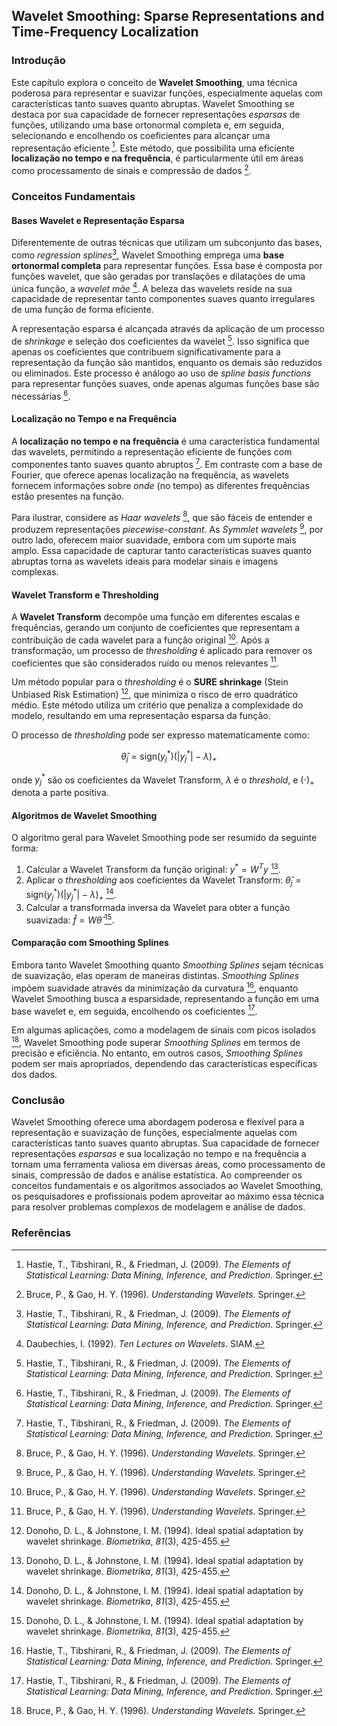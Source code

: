 ## Wavelet Smoothing: Sparse Representations and Time-Frequency Localization

### Introdução
Este capítulo explora o conceito de **Wavelet Smoothing**, uma técnica poderosa para representar e suavizar funções, especialmente aquelas com características tanto suaves quanto abruptas. Wavelet Smoothing se destaca por sua capacidade de fornecer representações *esparsas* de funções, utilizando uma base ortonormal completa e, em seguida, selecionando e encolhendo os coeficientes para alcançar uma representação eficiente [^36]. Este método, que possibilita uma eficiente **localização no tempo e na frequência**, é particularmente útil em áreas como processamento de sinais e compressão de dados [^37].

### Conceitos Fundamentais

#### Bases Wavelet e Representação Esparsa
Diferentemente de outras técnicas que utilizam um subconjunto das bases, como *regression splines*[^36], Wavelet Smoothing emprega uma **base ortonormal completa** para representar funções. Essa base é composta por funções wavelet, que são geradas por translações e dilatações de uma única função, a *wavelet mãe* [^38]. A beleza das wavelets reside na sua capacidade de representar tanto componentes suaves quanto irregulares de uma função de forma eficiente.

A representação esparsa é alcançada através da aplicação de um processo de *shrinkage* e seleção dos coeficientes da wavelet [^36]. Isso significa que apenas os coeficientes que contribuem significativamente para a representação da função são mantidos, enquanto os demais são reduzidos ou eliminados. Este processo é análogo ao uso de *spline basis functions* para representar funções suaves, onde apenas algumas funções base são necessárias [^36].

#### Localização no Tempo e na Frequência
A **localização no tempo e na frequência** é uma característica fundamental das wavelets, permitindo a representação eficiente de funções com componentes tanto suaves quanto abruptos [^36]. Em contraste com a base de Fourier, que oferece apenas localização na frequência, as wavelets fornecem informações sobre *onde* (no tempo) as diferentes frequências estão presentes na função.

Para ilustrar, considere as *Haar wavelets* [^37], que são fáceis de entender e produzem representações *piecewise-constant*. As *Symmlet wavelets* [^37], por outro lado, oferecem maior suavidade, embora com um suporte mais amplo. Essa capacidade de capturar tanto características suaves quanto abruptas torna as wavelets ideais para modelar sinais e imagens complexas.

#### Wavelet Transform e Thresholding
A **Wavelet Transform** decompõe uma função em diferentes escalas e frequências, gerando um conjunto de coeficientes que representam a contribuição de cada wavelet para a função original [^37]. Após a transformação, um processo de *thresholding* é aplicado para remover os coeficientes que são considerados ruído ou menos relevantes [^37].

Um método popular para o *thresholding* é o **SURE shrinkage** (Stein Unbiased Risk Estimation) [^41], que minimiza o risco de erro quadrático médio. Este método utiliza um critério que penaliza a complexidade do modelo, resultando em uma representação esparsa da função.

O processo de *thresholding* pode ser expresso matematicamente como:

$$ \hat{\theta}_j = \text{sign}(y_j^*) (|y_j^*| - \lambda)_+ $$

onde $y_j^*$ são os coeficientes da Wavelet Transform, $\lambda$ é o *threshold*, e $(\cdot)_+$ denota a parte positiva.

#### Algoritmos de Wavelet Smoothing
O algoritmo geral para Wavelet Smoothing pode ser resumido da seguinte forma:

1.  Calcular a Wavelet Transform da função original: $y^* = W^T y$ [^41].
2.  Aplicar o *thresholding* aos coeficientes da Wavelet Transform: $\hat{\theta}_j = \text{sign}(y_j^*) (|y_j^*| - \lambda)_+$ [^41].
3.  Calcular a transformada inversa da Wavelet para obter a função suavizada: $\hat{f} = W \hat{\theta}$ [^41].

#### Comparação com Smoothing Splines
Embora tanto Wavelet Smoothing quanto *Smoothing Splines* sejam técnicas de suavização, elas operam de maneiras distintas. *Smoothing Splines* impõem suavidade através da minimização da curvatura [^36], enquanto Wavelet Smoothing busca a esparsidade, representando a função em uma base wavelet e, em seguida, encolhendo os coeficientes [^36].

Em algumas aplicações, como a modelagem de sinais com picos isolados [^37], Wavelet Smoothing pode superar *Smoothing Splines* em termos de precisão e eficiência. No entanto, em outros casos, *Smoothing Splines* podem ser mais apropriados, dependendo das características específicas dos dados.

### Conclusão

Wavelet Smoothing oferece uma abordagem poderosa e flexível para a representação e suavização de funções, especialmente aquelas com características tanto suaves quanto abruptas. Sua capacidade de fornecer representações *esparsas* e sua localização no tempo e na frequência a tornam uma ferramenta valiosa em diversas áreas, como processamento de sinais, compressão de dados e análise estatística. Ao compreender os conceitos fundamentais e os algoritmos associados ao Wavelet Smoothing, os pesquisadores e profissionais podem aproveitar ao máximo essa técnica para resolver problemas complexos de modelagem e análise de dados.

### Referências
[^36]: Hastie, T., Tibshirani, R., & Friedman, J. (2009). *The Elements of Statistical Learning: Data Mining, Inference, and Prediction*. Springer.
[^37]: Bruce, P., & Gao, H. Y. (1996). *Understanding Wavelets*. Springer.
[^38]: Daubechies, I. (1992). *Ten Lectures on Wavelets*. SIAM.
[^41]: Donoho, D. L., & Johnstone, I. M. (1994). Ideal spatial adaptation by wavelet shrinkage. *Biometrika*, *81*(3), 425-455.
<!-- END -->